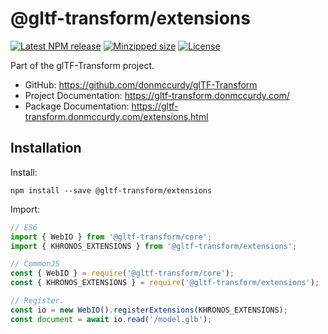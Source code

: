 # @gltf-transform/extensions

[![Latest NPM release](https://img.shields.io/npm/v/@gltf-transform/extensions.svg)](https://www.npmjs.com/package/@gltf-transform/extensions)
[![Minzipped size](https://badgen.net/bundlephobia/minzip/@gltf-transform/extensions)](https://bundlephobia.com/result?p=@gltf-transform/extensions)
[![License](https://img.shields.io/npm/l/@gltf-transform/core.svg)](https://github.com/donmccurdy/glTF-Transform/blob/master/LICENSE)

Part of the glTF-Transform project.

- GitHub: https://github.com/donmccurdy/glTF-Transform
- Project Documentation: https://gltf-transform.donmccurdy.com/
- Package Documentation: https://gltf-transform.donmccurdy.com/extensions.html

## Installation

Install:

```
npm install --save @gltf-transform/extensions
```

Import:

```js
// ES6
import { WebIO } from '@gltf-transform/core';
import { KHRONOS_EXTENSIONS } from '@gltf-transform/extensions';

// CommonJS
const { WebIO } = require('@gltf-transform/core');
const { KHRONOS_EXTENSIONS } = require('@gltf-transform/extensions');

// Register.
const io = new WebIO().registerExtensions(KHRONOS_EXTENSIONS);
const document = await io.read('/model.glb');
```
